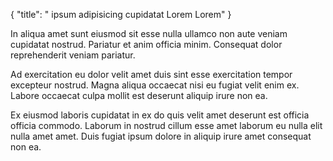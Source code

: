 {
  "title": " ipsum adipisicing cupidatat Lorem Lorem"
}

In aliqua amet sunt eiusmod sit esse nulla ullamco non aute veniam cupidatat nostrud. Pariatur et anim officia minim. Consequat dolor reprehenderit veniam pariatur.

Ad exercitation eu dolor velit amet duis sint esse exercitation tempor excepteur nostrud. Magna aliqua occaecat nisi eu fugiat velit enim ex. Labore occaecat culpa mollit est deserunt aliquip irure non ea.

Ex eiusmod laboris cupidatat in ex do quis velit amet deserunt est officia officia commodo. Laborum in nostrud cillum esse amet laborum eu nulla elit nulla amet amet. Duis fugiat ipsum dolore in aliquip irure amet consequat non ea.